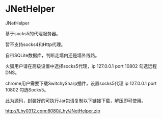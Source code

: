 # JNetHelper
JNetHelper

基于socks5的代理服务器。

暂不支持socks4和Http代理。

自带SQLite数据库，判断走墙内还是墙外线路。

火狐用户请在高级设置中选择socks5代理，ip 127.0.0.1 port 10802 勾选远程DNS。

chrome用户需要下载SwitchySharp插件，设置socks5代理 ip 127.0.0.1 port 10802 勾选Socks5。

此为源码，封装好的可执行Jar包请复制以下链接下载，解压即可使用。

http://Lhy0312.com:8080/Lhy/JNetHelper.zip

